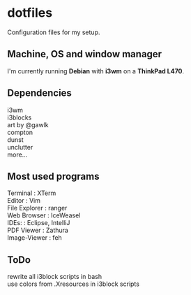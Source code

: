 # dotfiles
Configuration files for my setup. <br />

## Machine, OS and window manager
I'm currently running **Debian** with **i3wm** on a **ThinkPad L470**.

## Dependencies
i3wm <br />
i3blocks <br />
art by @gawlk <br />
compton <br />
dunst <br />
unclutter <br />
more... <br />

## Most used programs
Terminal      : XTerm <br />
Editor        : Vim <br />
File Explorer : ranger <br />
Web Browser   : IceWeasel <br />
IDEs:         : Eclipse, IntelliJ <br />
PDF Viewer    : Zathura <br />
Image-Viewer  : feh <br />

## ToDo
rewrite all i3block scripts in bash <br />
use colors from .Xresources in i3block scripts <br />
